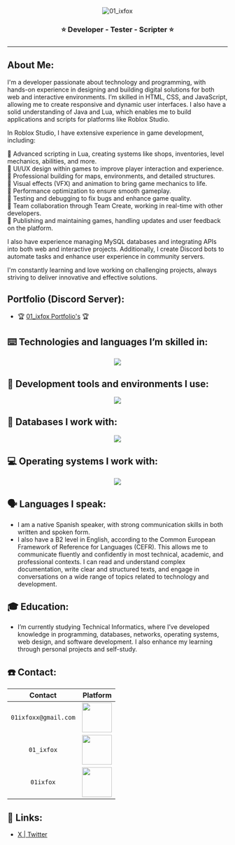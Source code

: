 <div align="center">
    <img src="https://github.com/user-attachments/assets/1232c74b-0f77-44d2-9a5b-ea94d11823ad" alt="01_ixfox">
</div>
<h3 align="center">⭐ Developer - Tester - Scripter ⭐<h3>
<hr>

## About Me:

I'm a developer passionate about technology and programming, with hands-on experience in designing and building digital solutions for both web and interactive environments. I’m skilled in HTML, CSS, and JavaScript, allowing me to create responsive and dynamic user interfaces. I also have a solid understanding of Java and Lua, which enables me to build applications and scripts for platforms like Roblox Studio.

In Roblox Studio, I have extensive experience in game development, including:

🐺 Advanced scripting in Lua, creating systems like shops, inventories, level mechanics, abilities, and more. <br>
🐺 UI/UX design within games to improve player interaction and experience. <br>
🐺 Professional building for maps, environments, and detailed structures. <br>
🐺 Visual effects (VFX) and animation to bring game mechanics to life. <br>
🐺 Performance optimization to ensure smooth gameplay. <br>
🐺 Testing and debugging to fix bugs and enhance game quality. <br>
🐺 Team collaboration through Team Create, working in real-time with other developers. <br>
🐺 Publishing and maintaining games, handling updates and user feedback on the platform. <br>

I also have experience managing MySQL databases and integrating APIs into both web and interactive projects. Additionally, I create Discord bots to automate tasks and enhance user experience in community servers.

I'm constantly learning and love working on challenging projects, always striving to deliver innovative and effective solutions.

## Portfolio (Discord Server):
- 🏆 [01_ixfox Portfolio's](https://discord.gg/Rg9YC67cqJ) 🏆

## ⌨️ Technologies and languages I’m skilled in:
<p align="center">
  <a href="https://skillicons.dev">
    <img src="https://skillicons.dev/icons?i=discord,discordjs,bots,js,nodejs,github,java,html,css,npm,lua,&theme=dark" />
  </a>
</p>

## 🤖 Development tools and environments I use:
<p align="center">
  <a href="https://skillicons.dev">
    <img src="https://skillicons.dev/icons?i=blender,robloxstudio,vscode,wordpress&theme=dark" />
  </a>
</p>

## 💾 Databases I work with:
<p align="center">
  <a href="https://skillicons.dev">
    <img src="https://skillicons.dev/icons?i=sqlite,mysql&theme=dark" />
  </a>
</p>

## 💻 Operating systems I work with:
<p align="center">
  <a href="https://skillicons.dev">
    <img src="https://skillicons.dev/icons?i=windows,linux&theme=dark" />
  </a>
</p>

## 🗣️ Languages I speak:
- I am a native Spanish speaker, with strong communication skills in both written and spoken form.
- I also have a B2 level in English, according to the Common European Framework of Reference for Languages (CEFR). This allows me to communicate fluently and confidently in most technical, academic, and professional contexts. I can read and understand complex documentation, write clear and structured texts, and engage in conversations on a wide range of topics related to technology and development.

## 🎓 Education:
- I’m currently studying Technical Informatics, where I’ve developed knowledge in programming, databases, networks, operating systems, web design, and software development. I also enhance my learning through personal projects and self-study.

## ☎️ Contact:

|      Contact         |                                  Platform                                   |
| :------------------: | :-------------------------------------------------------------------------: |
| `01ixfoxx@gmail.com` |  <img src="https://skillicons.dev/icons?i=space,gmail,&theme=dark" width="68">    |
|      `01_ixfox`      |  <img src="https://skillicons.dev/icons?i=space,discord,&theme=dark" width="68">  |
|       `01ixfox`      |  <img src="https://skillicons.dev/icons?i=space,twitter,&theme=dark" width="68">  |

## 🔗 Links:
- [X | Twitter](https://x.com/01ixfox)
